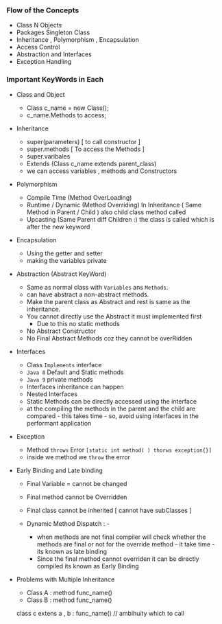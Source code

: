 ### Flow of the Concepts
- Class N Objects
- Packages Singleton Class
- Inheritance , Polymorphism , Encapsulation
- Access Control
- Abstraction and Interfaces
- Exception Handling

### Important KeyWords in Each
- Class and Object
    - Class c_name = new Class();
    - c_name.Methods to access;

- Inheritance
    - super(parameters) [ to call constructor ]
    - super.methods [ To access the Methods ]
    - super.varibales 
    - Extends (Class c_name extends parent_class)
    - we can access variables , methods and Constructors

- Polymorphism
    - Compile Time (Method OverLoading)
    - Runtime / Dynamic (Method Overriding) In Inheritance ( Same Method in Parent / Child ) also child class method called
    - Upcasting (Same Parent diff Children :) the class is called which is after the new keyword

- Encapsulation
    - Using the getter and setter 
    - making the variables private

- Abstraction (Abstract KeyWord)
    - Same as normal class with ```Variables``` ans ```Methods```.
    - can have abstract a non-abstract methods.
    - Make the parent class as Abstract and rest is same as the inheritance.
    - You cannot directly use the Abstract it must implemented first
        - Due to this no static methods
    - No Abstract Constructor
    - No Final Abstract Methods coz they cannot be overRidden

- Interfaces
  - Class ```Implements``` interface
  - ```Java 8``` Default and Static methods
  - ```Java 9``` private methods 
  - Interfaces inheritance can happen
  - Nested Interfaces
  - Static Methods can be directly accessed using the interface
  - at the compiling the methods in the parent and the child are compared
        - this takes time 
        - so, avoid using interfaces in the performant application

- Exception
    - Method ```throws``` Error ```[static int method( ) thorws exception{}]```
    - inside we method we ```throw``` the error

- Early Binding and Late binding
    
    - Final Variable = cannot be changed
    - Final method cannot be Overridden
    - Final class cannot be inherited [ cannot have subClasses ]

    - Dynamic Method Dispatch : - 
        - when methods are not final compiler will check whether the methods are final or not for the override method - it take time - its known as late binding 
        - Since the final method cannot overriden it can be directly compiled its known as Early Binding

- Problems with Multiple Inheritance
    - Class A : method func_name()
    - Class B : method func_name()

    class c extens a , b : func_name() // ambihuity which to call